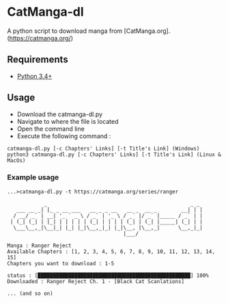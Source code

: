 # CatManga-dl
A python script to download manga from [CatManga.org].(https://catmanga.org/)

## Requirements
  * [Python 3.4+](https://www.python.org/downloads/)

## Usage
* Download the catmanga-dl.py 
* Navigate to where the file is located
* Open the command line 
* Execute the following command :
```
catmanga-dl.py [-c Chapters' Links] [-t Title's Link] (Windows)
python3 catmanga-dl.py [-c Chapters' Links] [-t Title's Link] (Linux & MacOs)
```


### Example usage
```
...>catmanga-dl.py -t https://catmanga.org/series/ranger

            _                                               _ _
   ___ __ _| |_ _ __ ___   __ _ _ __   __ _  __ _        __| | |
  / __/ _` | __| '_ ` _ \ / _` | '_ \ / _` |/ _` |_____ / _` | |
 | (_| (_| | |_| | | | | | (_| | | | | (_| | (_| |_____| (_| | |
  \___\__,_|\__|_| |_| |_|\__,_|_| |_|\__, |\__,_|      \__,_|_|
                                      |___/

Manga : Ranger Reject
Available Chapters : [1, 2, 3, 4, 5, 6, 7, 8, 9, 10, 11, 12, 13, 14, 15]
Chapters you want to download : 1-5

status : [██████████████████████████████████████████████████] 100%
Downloaded : Ranger Reject Ch. 1 - [Black Cat Scanlations]

... (and so on)
```
